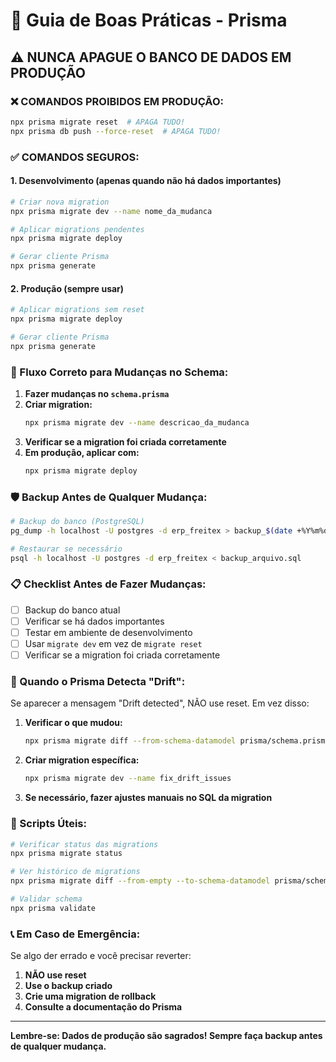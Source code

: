 # 🚨 Guia de Boas Práticas - Prisma

## ⚠️ NUNCA APAGUE O BANCO DE DADOS EM PRODUÇÃO

### ❌ COMANDOS PROIBIDOS EM PRODUÇÃO:
```bash
npx prisma migrate reset  # APAGA TUDO!
npx prisma db push --force-reset  # APAGA TUDO!
```

### ✅ COMANDOS SEGUROS:

#### 1. **Desenvolvimento (apenas quando não há dados importantes)**
```bash
# Criar nova migration
npx prisma migrate dev --name nome_da_mudanca

# Aplicar migrations pendentes
npx prisma migrate deploy

# Gerar cliente Prisma
npx prisma generate
```

#### 2. **Produção (sempre usar)**
```bash
# Aplicar migrations sem reset
npx prisma migrate deploy

# Gerar cliente Prisma
npx prisma generate
```

### 🔄 Fluxo Correto para Mudanças no Schema:

1. **Fazer mudanças no `schema.prisma`**
2. **Criar migration:**
   ```bash
   npx prisma migrate dev --name descricao_da_mudanca
   ```
3. **Verificar se a migration foi criada corretamente**
4. **Em produção, aplicar com:**
   ```bash
   npx prisma migrate deploy
   ```

### 🛡️ Backup Antes de Qualquer Mudança:

```bash
# Backup do banco (PostgreSQL)
pg_dump -h localhost -U postgres -d erp_freitex > backup_$(date +%Y%m%d_%H%M%S).sql

# Restaurar se necessário
psql -h localhost -U postgres -d erp_freitex < backup_arquivo.sql
```

### 📋 Checklist Antes de Fazer Mudanças:

- [ ] Backup do banco atual
- [ ] Verificar se há dados importantes
- [ ] Testar em ambiente de desenvolvimento
- [ ] Usar `migrate dev` em vez de `migrate reset`
- [ ] Verificar se a migration foi criada corretamente

### 🚨 Quando o Prisma Detecta "Drift":

Se aparecer a mensagem "Drift detected", NÃO use reset. Em vez disso:

1. **Verificar o que mudou:**
   ```bash
   npx prisma migrate diff --from-schema-datamodel prisma/schema.prisma --to-database-url DATABASE_URL
   ```

2. **Criar migration específica:**
   ```bash
   npx prisma migrate dev --name fix_drift_issues
   ```

3. **Se necessário, fazer ajustes manuais no SQL da migration**

### 🔧 Scripts Úteis:

```bash
# Verificar status das migrations
npx prisma migrate status

# Ver histórico de migrations
npx prisma migrate diff --from-empty --to-schema-datamodel prisma/schema.prisma

# Validar schema
npx prisma validate
```

### 📞 Em Caso de Emergência:

Se algo der errado e você precisar reverter:

1. **NÃO use reset**
2. **Use o backup criado**
3. **Crie uma migration de rollback**
4. **Consulte a documentação do Prisma**

---

**Lembre-se: Dados de produção são sagrados! Sempre faça backup antes de qualquer mudança.**
